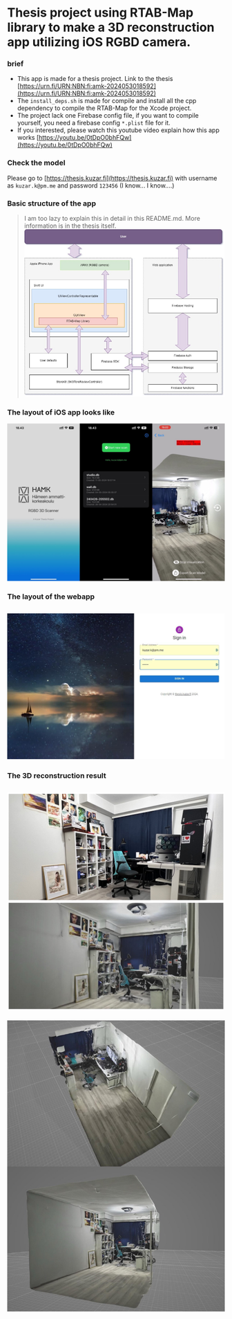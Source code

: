# Thesis project using RTAB-Map library to make a 3D reconstruction app utilizing iOS RGBD camera.

### brief
- This app is made for a thesis project. Link to the thesis [https://urn.fi/URN:NBN:fi:amk-2024053018592](https://urn.fi/URN:NBN:fi:amk-2024053018592)
- The `install_deps.sh` is made for compile and install all the cpp dependency to compile the RTAB-Map for the Xcode project.
- The project lack one Firebase config file, if you want to compile yourself, you need a firebase config `*.plist` file for it.
- If you interested, please watch this youtube video explain how this app works [https://youtu.be/0tDpO0bhFQw](https://youtu.be/0tDpO0bhFQw)

### Check the model
Please go to [https://thesis.kuzar.fi](https://thesis.kuzar.fi) with username as `kuzar.k@pm.me` and password `123456`  (I know... I know....)

### Basic structure of the app
> I am too lazy to explain this in detail in this README.md. More information is in the thesis itself.
![sytem layout](doc/system.jpg)

### The layout of iOS app looks like
![iOS app](doc/iOS_app.jpeg)

### The layout of the webapp
![Web app](doc/web_app.jpeg)
---
### The 3D reconstruction result
![Result 1](doc/result.jpeg)
---
![Result 2](doc/result2.jpeg)